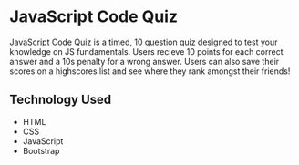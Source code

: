 # JavaScript Code Quiz

JavaScript Code Quiz is a timed, 10 question quiz designed to test your knowledge on JS fundamentals. Users recieve 10 points for each correct answer and a 10s penalty for a wrong answer. Users can also save their scores on a highscores list and see where they rank amongst their friends!

## Technology Used

- HTML
- CSS
- JavaScript
- Bootstrap

##

